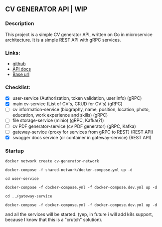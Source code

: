 ## CV GENERATOR API | WIP

### Description
This project is a simple CV generator API, written on Go in microservice architecture. It is a simple REST API with gRPC services.

### Links:
- [github](https://github.com/m1n64/cv-generator-api)
- [API docs](https://api.resumego.online/docs/)
- [Base url](https://api.resumego.online)

### Checklist:
- [x] user-service (Authorization, token validation, user info) (gRPC)
- [x] main cv-service (List of CV\'s, CRUD for CV\'s) (gRPC)
- [ ] cv information-service (biography, name, position, location, photo, education, work experience and skills) (gRPC) 
- [ ] file storage-service (minio) (gRPC, Kafka(?))
- [ ] cv PDF generator-service (cv PDF generator) (gRPC, Kafka)
- [ ] gateway-service (proxy for services from gRPC to REST) (REST API)
- [x] swagger docs service (or container in gateway-service) (REST API)

### Startup
```
docker network create cv-generator-network
```
```
docker-compose -f shared-network/docker-compose.yml up -d
```
```
cd user-service
```
```
docker-compose -f docker-compose.yml -f docker-compose.dev.yml up -d
```
```
cd ../gateway-service
```
```
docker-compose -f docker-compose.yml -f docker-compose.dev.yml up -d
```
and all the services will be started. (yep, in future i will add k8s support, because I know that this is a "crutch" solution).
